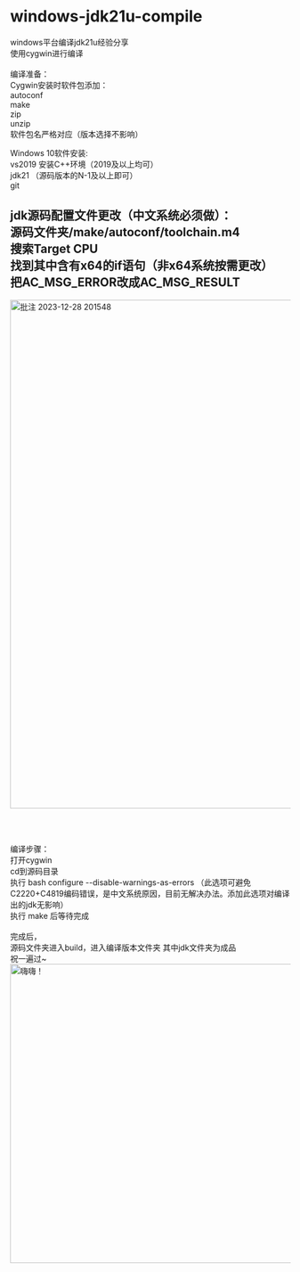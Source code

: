 # windows-jdk21u-compile
windows平台编译jdk21u经验分享</br>
使用cygwin进行编译</br></br>
编译准备：</br>
Cygwin安装时软件包添加：</br>
autoconf</br>
make</br>
zip</br>
unzip</br>
软件包名严格对应（版本选择不影响）</br>

Windows 10软件安装:</br>
vs2019 安装C++环境（2019及以上均可）</br>
jdk21    （源码版本的N-1及以上即可）</br>
git</br>

jdk源码配置文件更改（中文系统必须做）：</br>
源码文件夹/make/autoconf/toolchain.m4</br>
搜索Target CPU</br>
找到其中含有x64的if语句（非x64系统按需更改）</br>
把AC_MSG_ERROR改成AC_MSG_RESULT</br>
-
<img width="913" alt="批注 2023-12-28 201548" src="https://github.com/yinset/windows-jdk21u-compile/assets/80797110/fe663e45-6495-4c4b-aae1-b33a3d8ec729"></br>


</br></br>

编译步骤：</br>
打开cygwin</br>
cd到源码目录</br>
执行 bash configure --disable-warnings-as-errors （此选项可避免C2220+C4819编码错误，是中文系统原因，目前无解决办法。添加此选项对编译出的jdk无影响）</br>
执行 make 后等待完成</br>
</br>
完成后，</br>
源码文件夹进入build，进入编译版本文件夹
其中jdk文件夹为成品</br>
祝一遍过~</br>
<img width="537" alt="嗨嗨！" src="https://github.com/yinset/windows-jdk21u-compile/assets/80797110/f099534e-dcd3-4351-9ee0-8559a2d14a7c">

